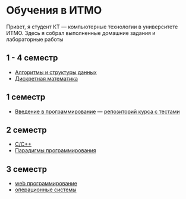 # Обучения в ИТМО

Привет, я студент КТ — компьютерные технологии в университете ИТМО.
Здесь я собрал выполненные домашние задания и лабораторные работы

## 1 - 4 семестр

* [Алгоритмы и структуры данных](algorithms-and-data-structures)
* [Дискретная математика](discrete-mathematics)

## 1 семестр

* [Введение в программирование](prog-intro) — [репозиторий курса с тестами](prog-intro-tests)

## 2 семестр

* [C/C++](C++)
* [Парадигмы программирования](prog-paradigms)

## 3 семестр

* [web программирование](web-development)
* [операционные системы](operating-systems)
